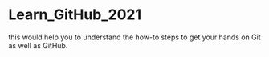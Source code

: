 # Learn_GitHub_2021
this would help you to understand the how-to steps to get your hands on Git as well as GitHub.
